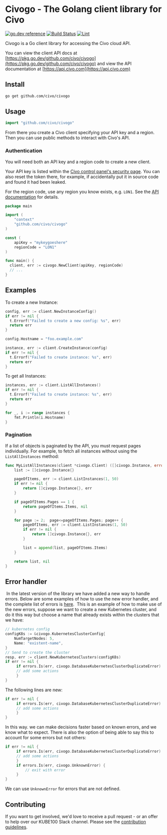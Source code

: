 # Civogo - The Golang client library for Civo

[![go.dev reference](https://img.shields.io/badge/go.dev-reference-007d9c?logo=go&logoColor=white&style=flat-square)](https://pkg.go.dev/github.com/civo/civogo?tab=doc)
[![Build Status](https://github.com/civo/civogo/workflows/Test/badge.svg)](https://github.com/civo/civogo/actions)
[![Lint](https://github.com/civo/civogo/workflows/Lint/badge.svg)](https://github.com/civo/civogo/actions)

Civogo is a Go client library for accessing the Civo cloud API.

You can view the client API docs at [https://pkg.go.dev/github.com/civo/civogo](https://pkg.go.dev/github.com/civo/civogo) and view the API documentation at [https://api.civo.com](https://api.civo.com)


## Install

```sh
go get github.com/civo/civogo
```

## Usage

```go
import "github.com/civo/civogo"
```

From there you create a Civo client specifying your API key and a region. Then you can use public methods to interact with Civo's API.

### Authentication

You will need both an API key and a region code to create a new client.

Your API key is listed within the [Civo control panel's security page](https://www.civo.com/account/security). You can also reset the token there, for example, if accidentally put it in source code and found it had been leaked.

For the region code, use any region you know exists, e.g. `LON1`. See the [API documentation](https://www.civo.com/api) for details.

```go
package main

import (
	"context"
	"github.com/civo/civogo"
)

const (
    apiKey = "mykeygoeshere"
    regionCode = "LON1"
)

func main() {
  client, err := civogo.NewClient(apiKey, regionCode)
  // ...
}
```

## Examples

To create a new Instance:

```go
config, err := client.NewInstanceConfig()
if err != nil {
  t.Errorf("Failed to create a new config: %s", err)
  return err
}

config.Hostname = "foo.example.com"

instance, err := client.CreateInstance(config)
if err != nil {
  t.Errorf("Failed to create instance: %s", err)
  return err
}
```

To get all Instances:

```go
instances, err := client.ListAllInstances()
if err != nil {
  t.Errorf("Failed to create instance: %s", err)
  return err
}

for _, i := range instances {
    fmt.Println(i.Hostname)
}
```

### Pagination

If a list of objects is paginated by the API, you must request pages individually. For example, to fetch all instances without using the `ListAllInstances` method:

```go
func MyListAllInstances(client *civogo.Client) ([]civogo.Instance, error) {
    list := []civogo.Instance{}

    pageOfItems, err := client.ListInstances(1, 50)
    if err != nil {
        return []civogo.Instance{}, err
    }

    if pageOfItems.Pages == 1 {
        return pageOfItems.Items, nil
    }

    for page := 2;  page<=pageOfItems.Pages; page++ {
        pageOfItems, err := client.ListInstances(1, 50)
        if err != nil {
            return []civogo.Instance{}, err
        }

        list = append(list, pageOfItems.Items)
    }

    return list, nil
}
```

## Error handler
​
In the latest version of the library we have added a new way to handle errors.
Below are some examples of how to use the new error handler, and the complete list of errors is [here](errors.go).
​
This is an example of how to make use of the new errors, suppose we want to create a new Kubernetes cluster, and do it this way but choose a name that already exists within the clusters that we have:
​
```go
// kubernetes config
configK8s := &civogo.KubernetesClusterConfig{
    NumTargetNodes: 5,
    Name: "existent-name",
}
// Send to create the cluster
resp, err := client.NewKubernetesClusters(configK8s)
if err != nil {
     if errors.Is(err, civogo.DatabaseKubernetesClusterDuplicateError) {
     // add some actions
     }
}
```
The following lines are new:
​
```go
if err != nil {
     if errors.Is(err, civogo.DatabaseKubernetesClusterDuplicateError) {
     // add some actions
     }
}
```
In this way. we can make decisions faster based on known errors, and we know what to expect. There is also the option of being able to say this to account for some errors but not others:
​
```go
if err != nil {
     if errors.Is(err, civogo.DatabaseKubernetesClusterDuplicateError) {
     // add some actions
     }
     if errors.Is(err, civogo.UnknownError) {
         // exit with error
     }
}
```
We can use `UnknownError` for errors that are not defined.

## Contributing

If you want to get involved, we'd love to receive a pull request - or an offer to help over our KUBE100 Slack channel. Please see the [contribution guidelines](CONTRIBUTING.md).
